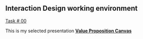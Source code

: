 ## Interaction Design working environment

 [Task # 00](SWOT.md) 

This is my selected presentation [**Value Proposition Canvas**](VPC.md)
